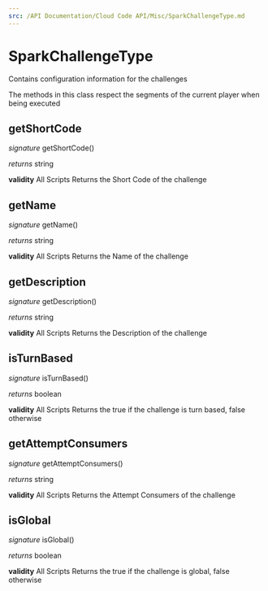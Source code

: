 ```yaml
---
src: /API Documentation/Cloud Code API/Misc/SparkChallengeType.md
---
```


# SparkChallengeType

Contains configuration information for the challenges

The methods in this class respect the segments of the current player when being executed


## getShortCode
_signature_ getShortCode()</p>
_returns_ string</p>
<b>validity</b> All Scripts
Returns the Short Code of the challenge

## getName
_signature_ getName()</p>
_returns_ string</p>
<b>validity</b> All Scripts
Returns the Name of the challenge

## getDescription
_signature_ getDescription()</p>
_returns_ string</p>
<b>validity</b> All Scripts
Returns the Description of the challenge

## isTurnBased
_signature_ isTurnBased()</p>
_returns_ boolean</p>
<b>validity</b> All Scripts
Returns the true if the challenge is turn based, false otherwise

## getAttemptConsumers
_signature_ getAttemptConsumers()</p>
_returns_ string</p>
<b>validity</b> All Scripts
Returns the Attempt Consumers of the challenge

## isGlobal
_signature_ isGlobal()</p>
_returns_ boolean</p>
<b>validity</b> All Scripts
Returns the true if the challenge is global, false otherwise

